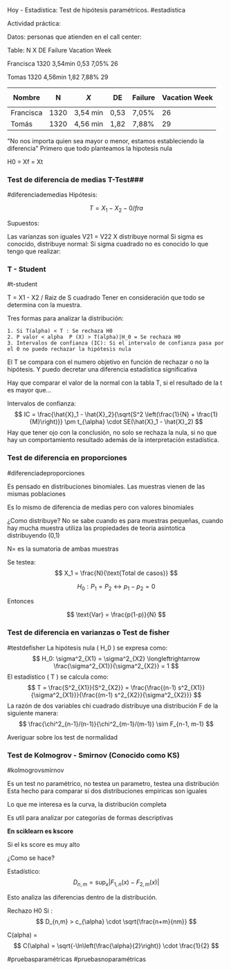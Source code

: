 Hoy - Estadística: Test de hipótesis paramétricos. #estadística 

Actividad práctica:

Datos: personas que atienden en el call center:

Table:        N     X  DE    Failure     Vacation Week

Francisca  1320  3,54min  0,53  7,05%  26

Tomas  1320  4,56min  1,82 7,88%  29


| Nombre    | N    | $$ X $$  | DE   | Failure | Vacation Week |
| --------- | ---- | -------- | ---- | ------- | ------------- |
| Francisca | 1320 | 3,54 min | 0,53 | 7,05%   | 26            |
| Tomás     | 1320 | 4,56 min | 1,82 | 7,88%   | 29            |
"No nos importa quien sea mayor o menor, estamos estableciendo la diferencia"
Primero que todo planteamos la hipotesis nula

H0 = Xf = Xt

### Test de diferencia de medias T-Test###

#diferenciademedias
Hipótesis: 

$$T = X_1 - X_2 - 0/fra$$

Supuestos:

Las varianzas son iguales V21 = V22
X distribuye normal
Si sigma es conocido, distribuye normal:
Si sigma cuadrado no es conocido lo que tengo que realizar:

### T - Student ###

#t-student

T = X1 - X2 / Raiz de S cuadrado
 Tener en consideración que todo se determina con la muestra.

Tres formas para analizar la distribución:

	1. Si T(alpha) < T : Se rechaza H0
	2. P valor < alpha  P (X) > T(alpha)|H_0 = Se rechaza H0
	3. Intervalos de confianza (IC): Si el intervalo de confianza pasa por el 0 no puedo rechazar la hipótesis nula

 El T se compara con el numero objetivo en función de rechazar o no la hipótesis.
 Y puedo decretar una diferencia estadística significativa

Hay que comparar el valor de la normal con la tabla T, si el resultado de la t es mayor que...

Intervalos de confianza:
$$
IC = \frac{\hat{X}_1 - \hat{X}_2}{\sqrt{S^2 \left(\frac{1}{N} + \frac{1}{M}\right)}} \pm t_{\alpha} \cdot SE(\hat{X}_1 - \hat{X}_2)
$$
Hay que tener ojo con la conclusión, no solo se rechaza la nula, si no que hay un comportamiento resultado además de la interpretación estadística.

### Test de diferencia en proporciones ###

#diferenciadeproporciones

Es pensado en distribuciones binomiales.
Las muestras vienen de las mismas poblaciones

Es lo mismo de diferencia de medias pero con valores binomiales

¿Como distribuye? No se sabe cuando es para muestras pequeñas, cuando hay mucha muestra utiliza las propiedades de teoria asintotica distribuyendo (0,1)

N= es la sumatoria de ambas muestras

Se testea:
$$
X_1 = \frac{N}{\text{Total de casos}}
$$

$$ H_0 : P_1 = P_2 \longleftrightarrow p_1 - p_2 = 0 $$

Entonces

$$
\text{Var} = \frac{p(1-p)}{N}
$$

### Test de diferencia en varianzas o Test de fisher ###

#testdefisher
La hipótesis nula \( H_0 \) se expresa como:
$$
H_0: \sigma^2_{X1} = \sigma^2_{X2} \longleftrightarrow \frac{\sigma^2_{X1}}{\sigma^2_{X2}} = 1
$$
El estadístico \( T \) se calcula como:
$$
T = \frac{S^2_{X1}}{S^2_{X2}} = \frac{\frac{(n-1) s^2_{X1}}{\sigma^2_{X1}}}{\frac{(m-1) s^2_{X2}}{\sigma^2_{X2}}}
$$
La razón de dos variables chi cuadrado distribuye una distribución F de la siguiente manera:
$$
\frac{\chi^2_{n-1}/(n-1)}{\chi^2_{m-1}/(m-1)} \sim F_{n-1, m-1}
$$

Averiguar sobre los test de normalidad

### Test de Kolmogrov - Smirnov (Conocido como KS) ###

#kolmogrovsmirnov

Es un test no paramétrico, no testea un parametro, testea una distribución
Esta hecho para comparar si dos distribuciones empiricas son iguales

Lo que me interesa es la curva, la distribución completa

Es util para analizar por categorías de formas descriptivas

**En sciklearn es kscore**

Si el ks score es muy alto 

¿Como se hace?

Estadístico:
$$
D_{n,m} = \sup_x |F_{1,n}(x) - F_{2,m}(x)|
$$


Esto analiza las diferencias dentro de la distribución.

Rechazo H0 Si :
$$
D_{n,m} > c_{\alpha} \cdot \sqrt{\frac{n+m}{nm}}
$$

 C(alpha) =
$$
C(\alpha) = \sqrt{-\ln\left(\frac{\alpha}{2}\right)} \cdot \frac{1}{2}
$$

#pruebasparamétricas
#pruebasnoparamétricas
